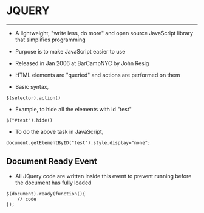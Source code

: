 # JQUERY
----
- A lightweight, "write less, do more" and open source JavaScript library that simplifies programming 
- Purpose is to make JavaScript easier to use
- Released in Jan 2006 at BarCampNYC by John Resig

- HTML elements are "queried" and actions are performed on them 
- Basic syntax,
```
$(selector).action()
```

- Example, to hide all the elements with id "test"
```
$("#test").hide()
```
- To do the above task in JavaScript,
```
document.getElementByID("test").style.display="none";
```


## Document Ready Event
- All JQuery code are written inside this event to prevent running before the document has fully loaded
```
$(document).ready(function(){
	// code
});
```

